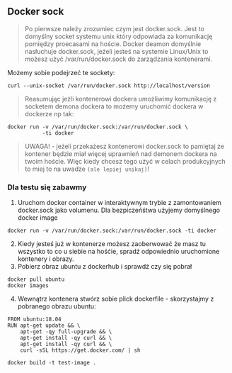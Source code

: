 ## Docker sock 

> Po pierwsze należy zrozumiec czym jest docker.sock. Jest to domyślny socket systemu unix który odpowiada za komunikację pomiędzy proecasami na hoście. Docker deamon domyślnie nasłuchuje docker.sock, jeżeli jesteś na systemie Linux/Unix to możesz użyć /var/run/docker.sock do zarządzania kontenerami. 

Możemy sobie podejrzeć te sockety:

```
curl --unix-socket /var/run/docker.sock http://localhost/version
```
> Reasumując jeżli kontenerowi dockera umożliwimy komunikację z socketem demona dockera to możemy uruchomić dockera w dockerze np tak:

```
docker run -v /var/run/docker.sock:/var/run/docker.sock \
           -ti docker
```

> UWAGA! - jeżeli przekażesz kontenerowi docker.sock to pamiętaj że kontener będzie miał więcej uprawnień nad demonem dockera na twoim hoście. Więc kiedy chcesz tego użyć w celach produkcyjnych to miej to na uwadze `(ale lepiej unikaj)`!

### Dla testu się zabawmy

1.  Uruchom docker container w interaktywnym trybie z zamontowaniem docker.sock jako volumenu. Dla bezpiczeńśtwa użyjemy domyślnego docker image

```
docker run -v /var/run/docker.sock:/var/run/docker.sock -ti docker
```
2. Kiedy jesteś już w kontenerze możesz zaoberwować że masz tu wszystko to co u siebie na hośćie, spradź odpowiednio uruchomione kontenery i obrazy. 
3. Pobierz obraz ubuntu z dockerhub i sprawdź czy się pobrał
```
docker pull ubuntu
docker images
```
4. Wewnątrz kontenera stwórz sobie plick dockerfile - skorzystajmy z pobranego obrazu ubuntu:

```
FROM ubuntu:18.04
RUN apt-get update && \
    apt-get -qy full-upgrade && \
    apt-get install -qy curl && \
    apt-get install -qy curl && \
    curl -sSL https://get.docker.com/ | sh
```
```
docker build -t test-image .
```